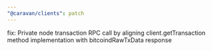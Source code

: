 ```yaml
---
"@caravan/clients": patch
---
```


fix: Private node transaction RPC call by aligning client.getTransaction method implementation with bitcoindRawTxData response

